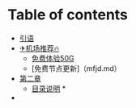 # Table of contents

* [引语](README.md)
* [✈机场推荐🔥](ji-chang-tui-jian/README.md)
  * [免费体验50G](1.md)
  * [免费节点更新]（mfjd.md）
* [第二章](2.md)
  * [目录说明](999.md)
    *
*
